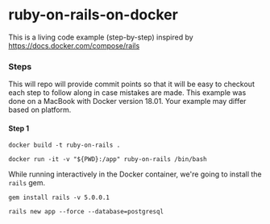 # ruby-on-rails-on-docker

This is a living code example (step-by-step) inspired by
https://docs.docker.com/compose/rails

### Steps

This will repo will provide commit points so that it will be
easy to checkout each step to follow along in case mistakes
are made. This example was done on a MacBook with Docker
version 18.01. Your example may differ based on platform.

#### Step 1

    docker build -t ruby-on-rails .

    docker run -it -v "${PWD}:/app" ruby-on-rails /bin/bash

While running interactively in the Docker container, we're going to install the
`rails` gem.

    gem install rails -v 5.0.0.1

    rails new app --force --database=postgresql
